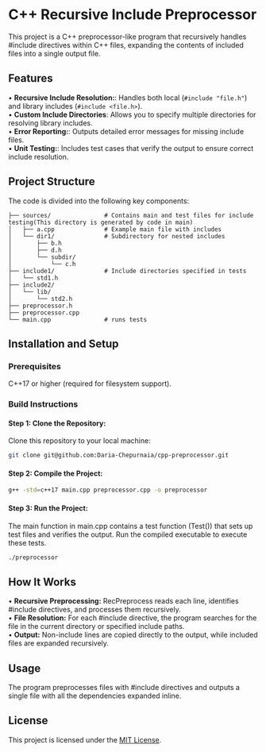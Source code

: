 # C++ Recursive Include Preprocessor

This project is a C++ preprocessor-like program that recursively handles #include directives within C++ files, expanding the contents of included files into a single output file. 

## Features

• **Recursive Include Resolution:**: Handles both local (`#include "file.h"`) and library includes (`#include <file.h>`).  
• **Custom Include Directories**: Allows you to specify multiple directories for resolving library includes.  
• **Error Reporting:**: Outputs detailed error messages for missing include files.  
• **Unit Testing:**: Includes test cases that verify the output to ensure correct include resolution.    

## Project Structure

The code is divided into the following key components:

```
├── sources/               # Contains main and test files for include testing(This directory is generated by code in main)
│   ├── a.cpp              # Example main file with includes
│   └── dir1/              # Subdirectory for nested includes
│       ├── b.h
│       ├── d.h
│       └── subdir/
│           └── c.h
├── include1/              # Include directories specified in tests
│   └── std1.h
├── include2/
│   └── lib/
│       └── std2.h
├── preprocessor.h
├── preprocessor.cpp       
└── main.cpp               # runs tests
```

## Installation and Setup

### Prerequisites

  C++17 or higher (required for filesystem support).

### Build Instructions

  #### Step 1: Clone the Repository:
  
  Clone this repository to your local machine:
  
  ```bash
  git clone git@github.com:Daria-Chepurnaia/cpp-preprocessor.git
  ```
  #### Step 2: Compile the Project:
  
  
  ```bash
  g++ -std=c++17 main.cpp preprocessor.cpp -o preprocessor
  ```
  #### Step 3: Run the Project:

  The main function in main.cpp contains a test function (Test()) that sets up test files and verifies the output. Run the compiled executable to execute these tests.
  
  ```bash
  ./preprocessor
  ```

## How It Works

• **Recursive Preprocessing:** RecPreprocess reads each line, identifies #include directives, and processes them recursively.  
• **File Resolution:** For each #include directive, the program searches for the file in the current directory or specified include paths.  
• **Output:** Non-include lines are copied directly to the output, while included files are expanded recursively.  

## Usage 

The program preprocesses files with #include directives and outputs a single file with all the dependencies expanded inline.

## License

This project is licensed under the [MIT License](https://github.com/Daria-Chepurnaia/cpp-preprocessor/blob/master/LICENSE.txt).


